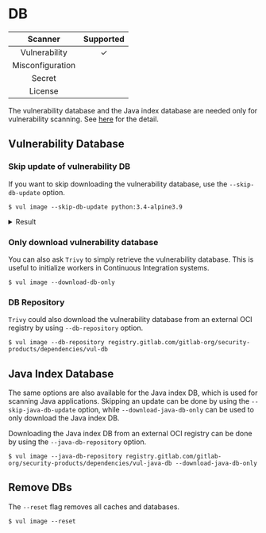 # DB

|     Scanner      | Supported |
|:----------------:|:---------:|
|  Vulnerability   |     ✓     |
| Misconfiguration |           |
|      Secret      |           |
|     License      |           |

The vulnerability database and the Java index database are needed only for vulnerability scanning.
See [here](../scanner/vulnerability.md) for the detail.

## Vulnerability Database

### Skip update of vulnerability DB
If you want to skip downloading the vulnerability database, use the `--skip-db-update` option.

```
$ vul image --skip-db-update python:3.4-alpine3.9
```

<details>
<summary>Result</summary>

```
2019-05-16T12:48:08.703+0900    INFO    Detecting Alpine vulnerabilities...

python:3.4-alpine3.9 (alpine 3.9.2)
===================================
Total: 1 (UNKNOWN: 0, LOW: 0, MEDIUM: 1, HIGH: 0, CRITICAL: 0)

+---------+------------------+----------+-------------------+---------------+--------------------------------+
| LIBRARY | VULNERABILITY ID | SEVERITY | INSTALLED VERSION | FIXED VERSION |             TITLE              |
+---------+------------------+----------+-------------------+---------------+--------------------------------+
| openssl | CVE-2019-1543    | MEDIUM   | 1.1.1a-r1         | 1.1.1b-r1     | openssl: ChaCha20-Poly1305     |
|         |                  |          |                   |               | with long nonces               |
+---------+------------------+----------+-------------------+---------------+--------------------------------+
```

</details>

### Only download vulnerability database
You can also ask `Trivy` to simply retrieve the vulnerability database.
This is useful to initialize workers in Continuous Integration systems.

```
$ vul image --download-db-only
```

### DB Repository
`Trivy` could also download the vulnerability database from an external OCI registry by using `--db-repository` option.

```
$ vul image --db-repository registry.gitlab.com/gitlab-org/security-products/dependencies/vul-db
```

## Java Index Database
The same options are also available for the Java index DB, which is used for scanning Java applications.
Skipping an update can be done by using the `--skip-java-db-update` option, while `--download-java-db-only` can be used to only download the Java index DB.

Downloading the Java index DB from an external OCI registry can be done by using the `--java-db-repository` option.

```
$ vul image --java-db-repository registry.gitlab.com/gitlab-org/security-products/dependencies/vul-java-db --download-java-db-only
```

## Remove DBs
The `--reset` flag removes all caches and databases.

```
$ vul image --reset
```